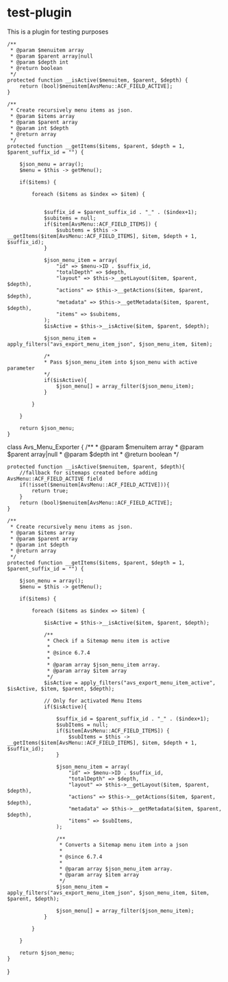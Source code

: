 # test-plugin
This is a plugin for testing purposes


    /**
     * @param $menuitem array
     * @param $parent array|null
     * @param $depth int
     * @return boolean
     */
    protected function __isActive($menuitem, $parent, $depth) {
        return (bool)$menuitem[AvsMenu::ACF_FIELD_ACTIVE];
    }

    /**
     * Create recursively menu items as json.
     * @param $items array
     * @param $parent array
     * @param int $depth
     * @return array
     */
    protected function __getItems($items, $parent, $depth = 1, $parent_suffix_id = "") {
        
        $json_menu = array();
        $menu = $this -> getMenu();        

        if($items) {

            foreach ($items as $index => $item) {
                
                
                $suffix_id = $parent_suffix_id . "_" . ($index+1);
                $subitems = null;
                if($item[AvsMenu::ACF_FIELD_ITEMS]) {
                    $subitems = $this -> __getItems($item[AvsMenu::ACF_FIELD_ITEMS], $item, $depth + 1, $suffix_id);
                }                                                
                
                $json_menu_item = array(                       
                    "id" => $menu->ID . $suffix_id,
                    "totalDepth" => $depth,
                    "layout" => $this->__getLayout($item, $parent, $depth),
                    "actions" => $this->__getActions($item, $parent, $depth),
                    "metadata" => $this->__getMetadata($item, $parent, $depth),
                    "items" => $subitems,
                );                
                $isActive = $this->__isActive($item, $parent, $depth);
                
                $json_menu_item = apply_filters("avs_export_menu_item_json", $json_menu_item, $item);
                
                /*
                * Pass $json_menu_item into $json_menu with active parameter
                */
                if($isActive){
                    $json_menu[] = array_filter($json_menu_item);
                }

            }

        }

        return $json_menu;
    }
    
    
    
    
    
    
   class Avs_Menu_Exporter
{
	/**
	* @param $menuitem array
	* @param $parent array|null
	* @param $depth int
	* @return boolean 
	*/

	protected function __isActive($menuitem, $parent, $depth){
		//fallback for sitemaps created before adding AvsMenu::ACF_FIELD_ACTIVE field
		if(!isset($menuitem[AvsMenu::ACF_FIELD_ACTIVE])){
			return true;
		}
		return (bool)$menuitem[AvsMenu::ACF_FIELD_ACTIVE];
	}

    /**
     * Create recursively menu items as json.
     * @param $items array
     * @param $parent array
     * @param int $depth
     * @return array
     */
    protected function __getItems($items, $parent, $depth = 1, $parent_suffix_id = "") {

        $json_menu = array();
        $menu = $this -> getMenu();

        if($items) {

            foreach ($items as $index => $item) {

                $isActive = $this->__isActive($item, $parent, $depth);

                /**
                 * Check if a Sitemap menu item is active
                 *
                 * @since 6.7.4
                 *
                 * @param array $json_menu_item array.
                 * @param array $item array
                 */
                $isActive = apply_filters("avs_export_menu_item_active", $isActive, $item, $parent, $depth);

                // Only for activated Menu Items
                if($isActive){

                    $suffix_id = $parent_suffix_id . "_" . ($index+1);
                    $subItems = null;
                    if($item[AvsMenu::ACF_FIELD_ITEMS]) {
                        $subItems = $this -> __getItems($item[AvsMenu::ACF_FIELD_ITEMS], $item, $depth + 1, $suffix_id);
                    }

                    $json_menu_item = array(
                        "id" => $menu->ID . $suffix_id,
                        "totalDepth" => $depth,
                        "layout" => $this->__getLayout($item, $parent, $depth),
                        "actions" => $this->__getActions($item, $parent, $depth),
                        "metadata" => $this->__getMetadata($item, $parent, $depth),
                        "items" => $subItems,
                    );

                    /**
                     * Converts a Sitemap menu item into a json
                     *
                     * @since 6.7.4
                     *
                     * @param array $json_menu_item array.
                     * @param array $item array
                     */
                    $json_menu_item = apply_filters("avs_export_menu_item_json", $json_menu_item, $item, $parent, $depth);

                    $json_menu[] = array_filter($json_menu_item);
                }

            }

        }

        return $json_menu;
    }



}






<script>
// Add clone button near each row in repeater "Items"
jQuery(document).find(".acf-icon.-plus").after('<a class="acf-icon -clone small acf-js-tooltip avs-tooltip" href="#" data-event="clone-row" title="Clone row"></a>');
//or
let cloneButton = jQuery('<a></a>')
    .addClass('acf-icon')
    .addClass('-clone')
    .addClass('small')
    .addClass('acf-js-tooltip')
    .addClass('avs-tooltip')
    .attr('href', '#')
    .attr('title', 'Clone row')
    .attr('data-event', 'clone-row');
jQuery(document).find(".acf-icon.-plus").after(cloneButton);


// Clone Menu Item and add to the parent div
jQuery(document).on('click', '.acf-icon.-clone', function(){
    let $this = jQuery(this);
    let $parentMenu = jQuery(this).closest(".acf-row");
    acf.duplicate({
        target: $parentMenu
    });
});



// Clone Menu Item and add to the parent div
jQuery(document).on('click', '.acf-icon.-clone', function(){
    let $this = jQuery(this);
    let $parentMenu = jQuery(this).closest(".acf-row");

    // Prepare unique id
    let uniqId = acf.uniqid();

    // Get title field in item menu
    let $title = $parentMenu.find('.acf-field-avs-menu-title input').first();

    // Prepare string to replace
    let search = $title.attr('name').replace('acf', ''); // remove "acf" prefix
    search = search.replace('[field_avs_menu_title]', ''); // remove "[field_avs_menu_title]"

    // Prepare replace
    let replace = search.substring(0, search.lastIndexOf("[")); // remove last [\w+] occurence at the end of the string
    replace = replace + '[' + uniqId + ']'; // append the uniqId

    // Clone menu item
    acf.duplicate({

        // Search to replace
        search: search,

        // Use uniqid for clone
        replace: replace,

        // Clone target
        target: $parentMenu,

        // Append clone
        append: function( $el, $el2 ){

            // Fix uniqId cause acf.rename set "replace" string as new data-id
            $el2.attr('data-id', uniqId);

            // Append the prefix "Clone of" to all menu title values
            // @TODO

            // append
            $el.after( $el2 );
        },

        // Before clone
        before: function($el) {

            // destroy all select2 in target to clone
            var $select = $el.find('.select2-hidden-accessible').select2();
            $select.each(function(i,item){
                jQuery(item).select2("destroy");
            });
        },

        // After clone
        after: function($el1, $el2) {

            // restore all select2 destroyed before
            $el1.find('select[data-ui="1"').select2();
        },
    });
});

</script>
